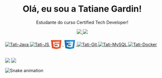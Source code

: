 ## <h1 align="center">Olá, eu sou a Tatiane Gardin!</h1>
 <p align = "center">Estudante do curso Certified Tech Developer!</p>

<div align="center">
  <a href="https://github.com/tatianegardin">
  <img height="180em" src="https://github-readme-stats.vercel.app/api?username=tatianegardin&show_icons=true&theme=tokyonight&include_all_commits=true&count_private=true"/>
  <img height="180em" src="https://github-readme-stats.vercel.app/api/top-langs/?username=tatianegardin&layout=compact&langs_count=7&theme=tokyonight"/>
</div>
<div style="display: inline_block"><br>
  
  <img align="center" alt="Tati-Java" height="30" width="40" src="https://cdn.jsdelivr.net/gh/devicons/devicon/icons/java/java-original.svg"> 
  <img align="center" alt="Tati-JS" height="30" width="40" src="https://cdn.jsdelivr.net/gh/devicons/devicon/icons/javascript/javascript-plain.svg">
  <img align="center" alt="Tati-HTML" height="30" width="40" src="https://raw.githubusercontent.com/devicons/devicon/master/icons/html5/html5-original.svg">
  <img align="center" alt="Tati-CSS" height="30" width="40" src="https://raw.githubusercontent.com/devicons/devicon/master/icons/css3/css3-original.svg">
  <img align="center" alt="Tati-Git" height="30" width="40" src="https://cdn.jsdelivr.net/gh/devicons/devicon/icons/git/git-plain-wordmark.svg">
  <img align="center" alt="Tati-MySQL" height="30" width="40" src="https://cdn.jsdelivr.net/gh/devicons/devicon/icons/mysql/mysql-original.svg">
  <img align="center" alt="Tati-Docker" height="30" width="40" src="https://cdn.jsdelivr.net/gh/devicons/devicon/icons/docker/docker-plain-wordmark.svg">
  
</div>
  
  ##
 
<div> 

  <a href="https://www.instagram.com/tatianegardin/" target="_blank"><img src="https://img.shields.io/badge/-Instagram-%23E4405F?style=for-the-badge&logo=instagram&logoColor=white" target="_blank"></a>
  <a href="https://www.linkedin.com/in/tatiane-lacerda-gardin-449438165/" target="_blank"><img src="https://img.shields.io/badge/-LinkedIn-%230077B5?style=for-the-badge&logo=linkedin&logoColor=white" target="_blank"></a> 
 
  ![Snake animation](https://github.com/tatianegardin/tatianegardin/blob/output/github-contribution-grid-snake.svg)
</div>
